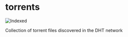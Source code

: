 torrents 
========
![Indexed](https://img.shields.io/badge/indexed-35740-blue)

Collection of torrent files discovered in the DHT network
